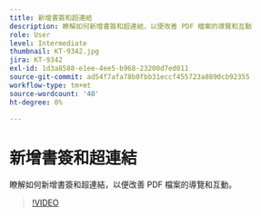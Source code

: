 ```yaml
---
title: 新增書簽和超連結
description: 瞭解如何新增書簽和超連結，以便改善 PDF 檔案的導覽和互動
role: User
level: Intermediate
thumbnail: KT-9342.jpg
jira: KT-9342
exl-id: 1d3a8588-e1ee-4ee5-b968-23200d7ed011
source-git-commit: ad54f7afa78b0fbb31eccf455723a8890cb92355
workflow-type: tm+mt
source-wordcount: '40'
ht-degree: 0%

---
```


# 新增書簽和超連結

瞭解如何新增書簽和超連結，以便改善 PDF 檔案的導覽和互動。

>[!VIDEO](https://video.tv.adobe.com/v/340837?quality=12&learn=on&hidetitle=true)
